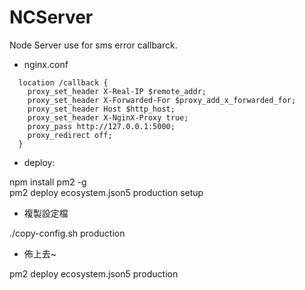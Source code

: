 # NCServer
Node Server use for sms error callbarck.

- nginx.conf
```
  location /callback {
    proxy_set_header X-Real-IP $remote_addr;
    proxy_set_header X-Forwarded-For $proxy_add_x_forwarded_for;
    proxy_set_header Host $http_host;
    proxy_set_header X-NginX-Proxy true;
    proxy_pass http://127.0.0.1:5000;
    proxy_redirect off;
  }
```

- deploy:

npm install pm2 -g   
pm2 deploy ecosystem.json5 production setup

- 複製設定檔

./copy-config.sh production  

- 佈上去~

pm2 deploy ecosystem.json5 production
